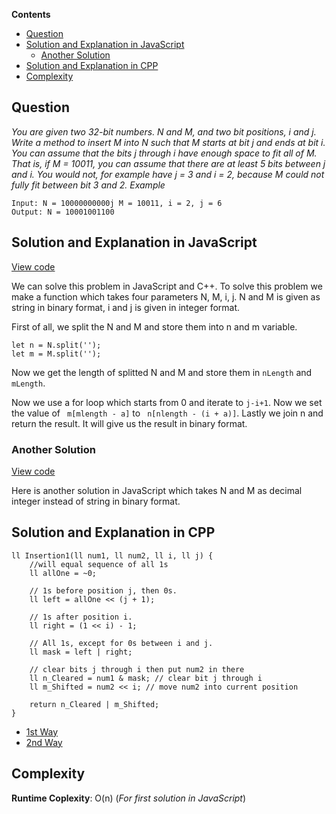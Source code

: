**Contents**

- [Question](#question)
- [Solution and Explanation in JavaScript](#solution-and-explanation-in-javascript)
  - [Another Solution](#another-solution)
- [Solution and Explanation in CPP](#solution-and-explanation-in-cpp)
- [Complexity](#complexity)

## Question
*You are given two 32-bit numbers. N and M, and two bit positions, i and j. Write a method to insert M into N such that M starts at bit j and ends at bit i. You can assume that the bits j through i have enough space to fit all of M. That is, if M = 10011, you can assume that there are at least 5 bits between j and i. You would not, for example have j = 3 and i = 2, because M could not fully fit between bit 3 and 2.* 
*Example*
```
Input: N = 10000000000j M = 10011, i = 2, j = 6
Output: N = 10001001100
```
## Solution and Explanation in JavaScript

[View code](/src/Bit%20Manipulations/Insertion/Insertion1.js)

We can solve this problem in JavaScript and C++. To solve this problem we make a function which takes four parameters N, M, i, j. N and M is given as string in binary format, i and j is given in integer format. <br>

First of all, we split the N and M and store them into n and m variable.
```
let n = N.split('');
let m = M.split('');
```
Now we get the length of splitted N and M and store them in `nLength` and `mLength`. <br>

Now we use a for loop which starts from 0 and iterate to `j-i+1`. Now we set the value of ` m[mlength - a]` to ` n[nlength - (i + a)]`. Lastly we join n and return the result. It will give us the result in binary format. 

### Another Solution

[View code](/src/Bit%20Manipulations/Insertion/Insertion.js)

Here is another solution in JavaScript which takes N and M as decimal integer instead of string in binary format. 

## Solution and Explanation in CPP

```
ll Insertion1(ll num1, ll num2, ll i, ll j) {
    //will equal sequence of all 1s
    ll allOne = ~0;

    // 1s before position j, then 0s.
    ll left = allOne << (j + 1);

    // 1s after position i.
    ll right = (1 << i) - 1;

    // All 1s, except for 0s between i and j.
    ll mask = left | right;

    // clear bits j through i then put num2 in there
    ll n_Cleared = num1 & mask; // clear bit j through i
    ll m_Shifted = num2 << i; // move num2 into current position

    return n_Cleared | m_Shifted;
}

```
- [1st Way](/src/Bit%20Manipulations/Insertion/Insertion1.cpp)
- [2nd Way](/src/Bit%20Manipulations/Insertion/Insertion2.cpp)

## Complexity 

**Runtime Coplexity**: O(n) (*For first solution in JavaScript*)